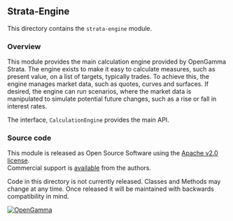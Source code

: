 Strata-Engine
--------------
This directory contains the `strata-engine` module.

### Overview

This module provides the main calculation engine provided by OpenGamma Strata.
The engine exists to make it easy to calculate measures, such as present value,
on a list of targets, typically trades.
To achieve this, the engine manages market data, such as quotes, curves and surfaces.
If desired, the engine can run scenarios, where the market data is manipulated to simulate
potential future changes, such as a rise or fall in interest rates.

The interface, `CalculationEngine` provides the main API.


### Source code

This module is released as Open Source Software using the
[Apache v2.0 license](http://www.apache.org/licenses/LICENSE-2.0.html).  
Commercial support is [available](http://www.opengamma.com/) from the authors.

Code in this directory is not currently released.
Classes and Methods may change at any time.
Once released it will be maintained with backwards compatibility in mind.

[![OpenGamma](http://developers.opengamma.com/res/display/default/chrome/masthead_logo.png "OpenGamma")](http://developers.opengamma.com)
